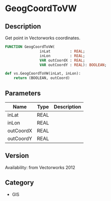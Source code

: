 # GeogCoordToVW

## Description
Get point in Vectorworks coordinates.

```pascal
FUNCTION GeogCoordToVW(
				inLat         : REAL;
				inLon         : REAL;
				VAR outCoordX : REAL;
				VAR outCoordY : REAL): BOOLEAN;
```

```python
def vs.GeogCoordToVW(inLat, inLon):
    return (BOOLEAN, outCoord)
```

## Parameters
|Name|Type|Description|
|---|---|---|
|inLat|REAL|   |
|inLon|REAL|   |
|outCoordX|REAL|   |
|outCoordY|REAL|   |

## Version
Availability: from Vectorworks 2012

## Category
* GIS

